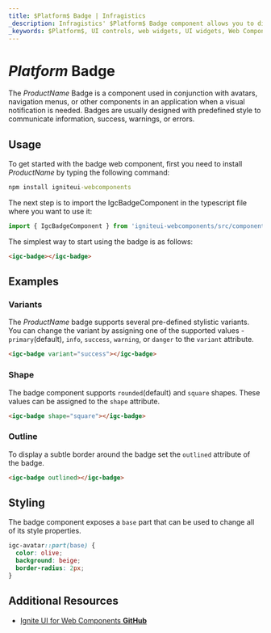 ```yaml
---
title: $Platform$ Badge | Infragistics
_description: Infragistics' $Platform$ Badge component allows you to display content in a predefined style to decorate other components anywhere in an application.
_keywords: $Platform$, UI controls, web widgets, UI widgets, Web Components, $Platform$ Badge Components, Infragistics
---
```


# $Platform$ Badge

The $ProductName$ Badge is a component used in conjunction with avatars, navigation menus, or other components in an application when a visual notification is needed. Badges are usually designed with predefined style to communicate information, success, warnings, or errors.

## Usage

To get started with the badge web component, first you need to install $ProductName$ by typing the following command:

```cmd
npm install igniteui-webcomponents
```

The next step is to import the IgcBadgeComponent in the typescript file where you want to use it:

```ts
import { IgcBadgeComponent } from 'igniteui-webcomponents/src/components/badge';
```

The simplest way to start using the badge is as follows:

```html
<igc-badge></igc-badge>
```

## Examples

### Variants

The $ProductName$ badge supports several pre-defined stylistic variants. You can change the variant by assigning one of the supported values - `primary`(default), `info`, `success`, `warning`, or `danger` to the `variant` attribute.

```html
<igc-badge variant="success"></igc-badge>
```

<code-view style="height: 150px"
           data-demos-base-url="{environment:dvDemosBaseUrl}"
           iframe-src="{environment:dvDemosBaseUrl}/badge-variants"
           alt="$Platform$ Badge Example"
           github-src="layouts/badge-variants">
</code-view>

### Shape

The badge component supports `rounded`(default) and `square` shapes. These values can be assigned to the `shape` attribute.

```html
<igc-badge shape="square"></igc-badge>
```

<code-view style="height: 150px"
           data-demos-base-url="{environment:dvDemosBaseUrl}"
           iframe-src="{environment:dvDemosBaseUrl}/badge-shape"
           alt="$Platform$ Badge Example"
           github-src="layouts/badge-shape">
</code-view>

### Outline

To display a subtle border around the badge set the `outlined` attribute of the badge.

```html
<igc-badge outlined></igc-badge>
```

<code-view style="height: 150px"
           data-demos-base-url="{environment:dvDemosBaseUrl}"
           iframe-src="{environment:dvDemosBaseUrl}/badge-outlined"
           alt="$Platform$ Badge Example"
           github-src="layouts/badge-outlined">
</code-view>


## Styling

The badge component exposes a `base` part that can be used to change all of its style properties.

```css
igc-avatar::part(base) {
  color: olive;
  background: beige;
  border-radius: 2px;
}
```

## Additional Resources

<div class="divider--half"></div>

* [Ignite UI for Web Components **GitHub**](https://github.com/IgniteUI/igniteui-webcomponents)

